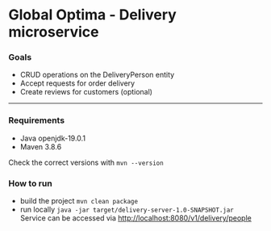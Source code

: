 # Global Optima - Delivery microservice
### Goals
- CRUD operations on the DeliveryPerson entity
- Accept requests for order delivery
- Create reviews for customers (optional)

---

### Requirements
- Java openjdk-19.0.1
- Maven 3.8.6

Check the correct versions with `mvn --version`

### How to run
- build the project `mvn clean package`
- run locally `java -jar target/delivery-server-1.0-SNAPSHOT.jar`  
  Service can be accessed via [http://localhost:8080/v1/delivery/people](http://localhost:8080/v1/delivery/people)

